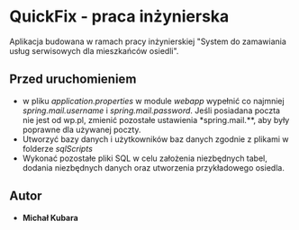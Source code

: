 # QuickFix - praca inżynierska

Aplikacja budowana w ramach pracy inżynierskiej "System do zamawiania usług serwisowych dla mieszkańców osiedli".

## Przed uruchomieniem
 - w pliku *application.properties* w module *webapp* wypełnić co najmniej *spring.mail.username* i *spring.mail.password*. Jeśli posiadana poczta nie jest od wp.pl, zmienić pozostałe ustawienia *spring.mail.**, aby były poprawne dla używanej poczty.
 - Utworzyć bazy danych i użytkowników baz danych zgodnie z plikami w folderze *sqlScripts*
 - Wykonać pozostałe pliki SQL w celu założenia niezbędnych tabel, dodania niezbędnych danych oraz utworzenia przykładowego osiedla.

## Autor
 - **Michał Kubara**
